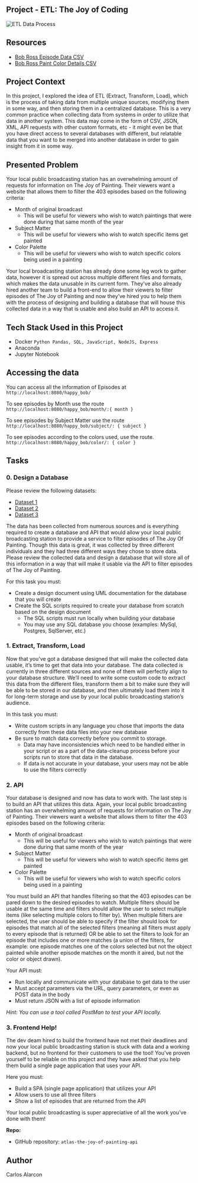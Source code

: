 ## Project - ETL: The Joy of Coding

![ETL Data Process](./images/etl_process.png)

<div class="panel-body">
    <h2>Resources</h2>

<ul>
<li><a href="https://github.com/fivethirtyeight/data/blob/master/bob-ross/elements-by-episode.csv" title="Bob Ross Episode Data CSV" target="_blank">Bob Ross Episode Data CSV</a></li>
<li><a href="https://github.com/jwilber/Bob_Ross_Paintings/blob/master/data/bob_ross_paintings.csv" title="Bob Ross Paint Color Details CSV" target="_blank">Bob Ross Paint Color Details CSV</a></li>
</ul>

<h2>Project Context</h2>

<p>In this project,  I explored the idea of ETL (Extract, Transform, Load), which is the process of taking data from multiple unique sources, modifying them in some way, and then storing them in a centralized database. This is a very common practice when collecting data from systems in order to utilize that data in another system. This data may come in the form of CSV, JSON, XML, API requests with other custom formats, etc - it might even be that you have direct access to several databases with different, but relatable data that you want to be merged into another database in order to gain insight from it in some way.</p>

<h2>Presented Problem</h2>

<p>Your local public broadcasting station has an overwhelming amount of requests for information on The Joy of Painting. Their viewers want a website that allows them to filter the 403 episodes based on the following criteria:</p>

<ul>
<li>Month of original broadcast

<ul>
<li>This will be useful for viewers who wish to watch paintings that were done during that same month of the year</li>
</ul></li>
<li>Subject Matter

<ul>
<li>This will be useful for viewers who wish to watch specific items get painted</li>
</ul></li>
<li>Color Palette

<ul>
<li>This will be useful for viewers who wish to watch specific colors being used in a painting</li>
</ul></li>
</ul>

<p>Your local broadcasting station has already done some leg work to gather data, however it is spread out across multiple different files and formats, which makes the data unusable in its current form. They’ve also already hired another team to build a front-end to allow their viewers to filter episodes of The Joy of Painting and now they’ve hired you to help them with the process of designing and building a database that will house this collected data in a way that is usable and also build an API to access it.</p>

  </div>
</div>

<h2>Tech Stack Used in this Project</h2>

<ul>
          <li>Docker <code>Python Pandas, SQL, JavaScript, NodeJS, Express </code></li>
          <li>Anaconda</li>
          <li>Jupyter Notebook</li>
          </ul>

<h2>Accessing the data</h2>

You can access all the information of Episodes at <code> http://localhost:8080/happy_bob/ </code>

To see episodes by Month use the route <code> http://localhost:8080/happy_bob/month/:{ month }</code>

To see episodes by Subject Matter use the route
<code> http://localhost:8080/happy_bob/subject/: { subject } </code>

To see episodes according to the colors used, use the route.<code> http://localhost:8080/happy_bob/color/: { color } </code>

<h2 class="gap">Tasks</h2>

<div data-role="task27251" data-position="1" id="task-num-0">
<div class="panel panel-default task-card " id="task-27251">

<span id="user_id" data-id="6138"></span>

  <div class="panel-heading panel-heading-actions">
    <h3 class="panel-title">
      0. Design a Database
    </h3>
  </div>

  <div class="panel-body">
    <span id="user_id" data-id="6138"></span>

  <!-- Progress vs Score -->

  <!-- Task Body -->
  <p>Please review the following datasets:</p>

<ul>
<li><a href="https://drive.google.com/file/d/1gWytikmlOXF4gpI4wp8VsiLGgtnA7zC9/view" title="Dataset 1" target="_blank">Dataset 1</a></li>
<li><a href="https://drive.google.com/file/d/1-13lJ5aSdkLP9VZcMlDhyivlQgw0IEmL/view" title="Dataset 2" target="_blank">Dataset 2</a></li>
<li><a href="https://drive.google.com/file/d/1yyhCgVtXtSIeYFa0eVbLWBvt3qqE4MgZ/view" title="Dataset 3" target="_blank">Dataset 3</a></li>
</ul>

<p>The data has been collected from numerous sources and is everything required to create a database and API that would allow your local public broadcasting station to provide a service to filter episodes of The Joy Of Painting. Though this data is great, it was collected by three different individuals and they had three different ways they chose to store data. Please review the collected data and design a database that will store all of this information in a way that will make it usable via the API to filter episodes of The Joy of Painting.</p>

<p>For this task you must:</p>

<ul>
<li>Create a design document using UML documentation for the database that you will create</li>
<li>Create the SQL scripts required to create your database from scratch based on the design document

<ul>
<li>The SQL scripts must run locally when building your database</li>
<li>You may use any SQL database you choose (examples: MySql, Postgres, SqlServer, etc.)</li>
</ul></li>
</ul>

  </div>

<div class="panel-heading panel-heading-actions">
    <h3 class="panel-title">
      1. Extract, Transform, Load
    </h3>
  </div>

  <div class="panel-body">
    <span id="user_id" data-id="6138"></span>

  <!-- Progress vs Score -->

  <!-- Task Body -->
  <p>Now that you’ve got a database designed that will make the collected data usable, it’s time to get that data into your database. The data collected is currently in three different sources and none of them will perfectly align to your database structure. We’ll need to write some custom code to extract this data from the different files, transform them a bit to make sure they will be able to be stored in our database, and then ultimately load them into it for long-term storage and use by your local public broadcasting station’s audience.</p>

<p>In this task you must:</p>

<ul>
<li>Write custom scripts in any language you chose that imports the data correctly from these data files into your new database</li>
<li>Be sure to match data correctly before you commit to storage.

<ul>
<li>Data may have inconsistencies which need to be handled either in your script or as a part of the data-cleanup process before your scripts run to store that data in the database.</li>
<li> If data is not accurate in your database, your users may not be able to use the filters correctly</li>
</ul></li>
</ul>

  </div>

<div class="panel-heading panel-heading-actions">
    <h3 class="panel-title">
      2. API
    </h3>
  </div>

  <div class="panel-body">
    <span id="user_id" data-id="6138"></span>

  <!-- Progress vs Score -->

  <!-- Task Body -->
  <p>Your database is designed and now has data to work with. The last step is to build an API that utilizes this data. Again, your local public broadcasting station has an overwhelming amount of requests for information on The Joy of Painting. Their viewers want a website that allows them to filter the 403 episodes based on the following criteria:</p>

<ul>
<li>Month of original broadcast

<ul>
<li>This will be useful for viewers who wish to watch paintings that were done during that same month of the year</li>
</ul></li>
<li>Subject Matter

<ul>
<li>This will be useful for viewers who wish to watch specific items get painted</li>
</ul></li>
<li>Color Palette

<ul>
<li>This will be useful for viewers who wish to watch specific colors being used in a painting</li>
</ul></li>
</ul>

<p>You must build an API that handles filtering so that the 403 episodes can be pared down to the desired episodes to watch. Multiple filters should be usable at the same time and filters should allow the user to select multiple items (like selecting multiple colors to filter by). When multiple filters are selected, the user should be able to specify if the filter should look for episodes that match all of the selected filters (meaning all filters must apply to every episode that is returned) OR be able to set the filters to look for an episode that includes one or more matches (a union of the filters, for example: one episode matches one of the colors selected but not the object painted while another episode matches on the month it aired, but not the color or object drawn).</p>

<p>Your API must:</p>

<ul>
<li>Run locally and communicate with your database to get data to the user</li>
<li>Must accept parameters via the URL, query parameters, or even as POST data in the body</li>
<li>Must return JSON with a list of episode information</li>
</ul>

<p><em>Hint: You can use a tool called PostMan to test your API locally.</em></p>

  </div>

<div class="panel-heading panel-heading-actions">
    <h3 class="panel-title">
      3. Frontend Help!
    </h3>
  </div>

  <div class="panel-body">
    <span id="user_id" data-id="6138"></span>

  <!-- Progress vs Score -->

  <!-- Task Body -->
   <p>The dev deam hired to build the frontend have not met their deadlines and now your local public broadcasting station is stuck with data and a working backend, but no frontend for their customers to use the tool! You’ve proven yourself to be reliable on this project and they have asked that you help them build a single page application that uses your API.</p>

<p>Here you must:</p>

<ul>
<li>Build a SPA (single page application) that utilizes your API</li>
<li>Allow users to use all three filters</li>
<li>Show a list of episodes that are returned from the API</li>
</ul>

<p>Your local public broadcasting is super appreciative of all the work you’ve done with them!</p>

  </div>

  <div class="list-group">
  <!-- Task URLs -->

  <!-- Technical information -->
   <div class="list-group-item">
        <p><strong>Repo:</strong></p>
        <ul>
          <li>GitHub repository: <code>atlas-the-joy-of-painting-api</code></li>
        </ul>
      </div>

<h2>Author</h2>
Carlos Alarcon
